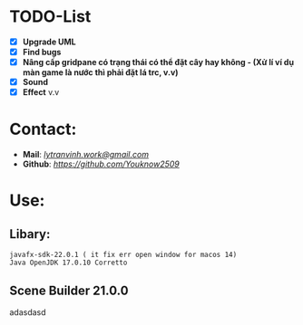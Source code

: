
# TODO-List
- [x] **Upgrade UML**
- [x] **Find bugs**
- [x] **Nâng cấp gridpane có trạng thái có thể đặt cây hay không - (Xử lí ví dụ màn game là nước thì phải đặt lá trc, v.v)**
- [x] **Sound**
- [x] **Effect**
v.v

# Contact:
- **Mail**: *lytranvinh.work@gmail.com*
- **Github**: *https://github.com/Youknow2509*

# Use:
## Libary:
    javafx-sdk-22.0.1 ( it fix err open window for macos 14) 
    Java OpenJDK 17.0.10 Corretto
## Scene Builder 21.0.0


adasdasd